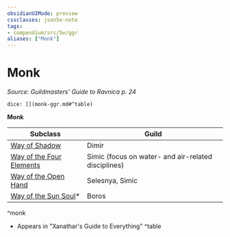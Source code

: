```yaml
---
obsidianUIMode: preview
cssclasses: json5e-note
tags:
- compendium/src/5e/ggr
aliases: ["Monk"]
---
```

# Monk
*Source: Guildmasters' Guide to Ravnica p. 24* 

`dice: [](monk-ggr.md#^table)`

**Monk**

| Subclass | Guild |
|----------|-------|
| [Way of Shadow](/3-Mechanics/CLI/classes/monk-way-of-shadow.md) | Dimir |
| [Way of the Four Elements](/3-Mechanics/CLI/classes/monk-way-of-the-four-elements.md) | Simic (focus on water- and air-related disciplines) |
| [Way of the Open Hand](/3-Mechanics/CLI/classes/monk-way-of-the-open-hand.md) | Selesnya, Simic |
| [Way of the Sun Soul](/3-Mechanics/CLI/classes/monk-way-of-the-sun-soul-xge.md)* | Boros |
^monk

* Appears in "Xanathar's Guide to Everything"
^table